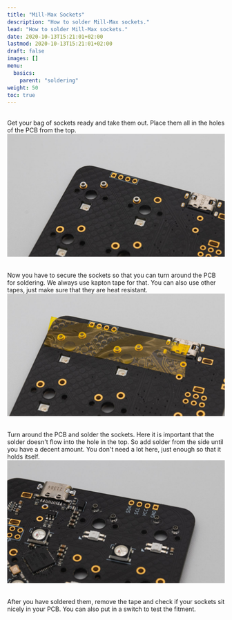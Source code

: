 ```yaml
---
title: "Mill-Max Sockets"
description: "How to solder Mill-Max sockets."
lead: "How to solder Mill-Max sockets."
date: 2020-10-13T15:21:01+02:00
lastmod: 2020-10-13T15:21:01+02:00
draft: false
images: []
menu:
  basics:
    parent: "soldering"
weight: 50
toc: true
---
```


<br>Get your bag of sockets ready and take them out. Place them all in the holes of the PCB from the top.
![socketspcb](socketspcb.jpg)

<br>Now you have to secure the sockets so that you can turn around the PCB for soldering. We always use kapton tape for that. You can also use other tapes, just make sure that they are heat resistant.
![kapton](kapton.jpg)

<br>Turn around the PCB and solder the sockets. Here it is important that the solder doesn't flow into the hole in the top. So add solder from the side until you have a decent amount. You don't need a lot here, just enough so that it holds itself.
![socketssolder](socketssolder.jpg)

<br>After you have soldered them, remove the tape and check if your sockets sit nicely in your PCB. You can also put in a switch to test the fitment.